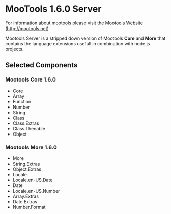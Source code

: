 # MooTools 1.6.0 Server

For information about mootools please visit the [Mootools Website](http://mootools.net) (http://mootools.net)

Mootools Server is a stripped down version of Mootools __Core__ and __More__ that contains the language extensions usefull in combination with node.js projects.

## Selected Components
### Mootools Core 1.6.0
* Core
* Array
* Function
* Number
* String
* Class
* Class.Extras
* Class.Thenable
* Object
### Mootools More 1.6.0
* More
* String.Extras
* Object.Extras
* Locale
* Locale.en-US.Date
* Date
* Locale.en-US.Number
* Array.Extras
* Date.Extras
* Number.Format
